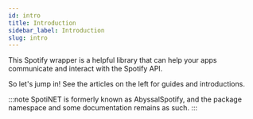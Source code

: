 ```yaml
---
id: intro
title: Introduction
sidebar_label: Introduction
slug: intro
---
```

This Spotify wrapper is a helpful library that can help your apps communicate and interact with the Spotify API.  
  
So let's jump in! See the articles on the left for guides and introductions.

:::note
SpotiNET is formerly known as AbyssalSpotify, and the package namespace and some documentation remains as such.
:::